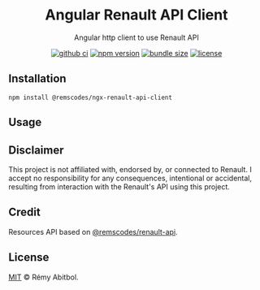 <div align="center">
    <h1>Angular Renault API Client</h1>
    <p>Angular http client to use Renault API</p>
</div> 

<div align="center">

[![github ci](https://img.shields.io/github/actions/workflow/status/remscodes/ngx-renault-api-client/npm-ci.yml.svg?logo=github&label=CI&style=for-the-badge)](https://github.com/remscodes/ngx-renault-api-client/actions/workflows/npm-ci.yml)
[![npm version](https://img.shields.io/npm/v/@remscodes/ngx-renault-api-client.svg?style=for-the-badge&logo=npm)](https://www.npmjs.org/package/@remscodes/ngx-renault-api-client)
[![bundle size](https://img.shields.io/bundlephobia/minzip/@remscodes/ngx-renault-api-client.svg?style=for-the-badge)](https://bundlephobia.com/package/@remscodes/ngx-renault-api-client)
[![license](https://img.shields.io/github/license/remscodes/ngx-renault-api-client.svg?style=for-the-badge)](LICENSE)

</div>

## Installation

```shell
npm install @remscodes/ngx-renault-api-client
```

## Usage

## Disclaimer

This project is not affiliated with, endorsed by, or connected to Renault. I accept no responsibility for any consequences, intentional or accidental, resulting from interaction with the Renault's API using this project.

## Credit

Resources API based on [@remscodes/renault-api](https://github.com/remscodes/renault-api#credit).

## License

[MIT](LICENSE) © Rémy Abitbol.

